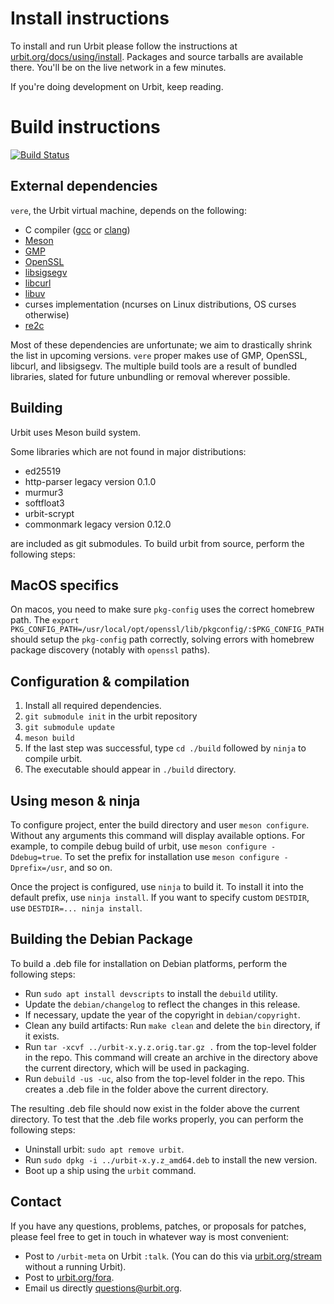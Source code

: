 # Install instructions

To install and run Urbit please follow the instructions at
[urbit.org/docs/using/install](http://urbit.org/docs/using/install).  Packages
and source tarballs are available there. You'll be on the live network in a few
minutes.

If you're doing development on Urbit, keep reading.

# Build instructions

[![Build Status](https://travis-ci.org/urbit/urbit.svg?branch=maint-0.4)](https://travis-ci.org/urbit/urbit)

## External dependencies

`vere`, the Urbit virtual machine, depends on the following:

- C compiler ([gcc](https://gcc.gnu.org) or [clang](http://clang.llvm.org))
- [Meson](http://mesonbuild.com/)
- [GMP](https://gmplib.org)
- [OpenSSL](https://www.openssl.org)
- [libsigsegv](https://www.gnu.org/software/libsigsegv/)
- [libcurl](https://curl.haxx.se/libcurl/)
- [libuv](http://libuv.org)
- curses implementation (ncurses on Linux distributions, OS curses otherwise)
- [re2c](http://re2c.org)

Most of these dependencies are unfortunate; we aim to drastically shrink the
list in upcoming versions. `vere` proper makes use of GMP, OpenSSL, libcurl, and
libsigsegv. The multiple build tools are a result of bundled libraries, slated
for future unbundling or removal wherever possible.

## Building

Urbit uses Meson build system.

Some libraries which are not found in major distributions:
- ed25519
- http-parser legacy version 0.1.0
- murmur3
- softfloat3
- urbit-scrypt
- commonmark legacy version 0.12.0

are included as git submodules. To build urbit from source, perform the following steps:

## MacOS specifics
On macos, you need to make sure `pkg-config` uses the correct homebrew path.
 The `export PKG_CONFIG_PATH=/usr/local/opt/openssl/lib/pkgconfig/:$PKG_CONFIG_PATH`
 should setup the `pkg-config` path correctly, solving errors with homebrew package discovery (notably with `openssl` paths).

## Configuration & compilation

1. Install all required dependencies.
2. `git submodule init` in the urbit repository
3. `git submodule update`
4. `meson build`
5. If the last step was successful, type `cd ./build` followed by `ninja`
   to compile urbit.
6. The executable should appear in `./build` directory.

## Using meson & ninja

To configure project, enter the build directory and user
`meson configure`. Without any arguments this command will display available
options. For example, to compile debug build of urbit, use
`meson configure -Ddebug=true`.
To set the prefix for installation use
`meson configure -Dprefix=/usr`, and so on.

Once the project is configured, use `ninja` to build it.
To install it into the default prefix, use `ninja install`.
If you want to specify custom `DESTDIR`, use `DESTDIR=... ninja install`.

## Building the Debian Package

To build a .deb file for installation on Debian platforms, perform the
following steps:
+ Run `sudo apt install devscripts` to install the `debuild` utility.
+ Update the `debian/changelog` to reflect the changes in this release.
+ If necessary, update the year of the copyright in `debian/copyright`.
+ Clean any build artifacts: Run `make clean` and delete the `bin` directory,
if it exists.
+ Run `tar -xcvf ../urbit-x.y.z.orig.tar.gz .` from the top-level folder in
the repo.  This command will create an archive in the directory above the
current directory, which will be used in packaging.
+ Run `debuild -us -uc`, also from the top-level folder in the repo. This
creates a .deb file in the folder above the current directory.

The resulting .deb file should now exist in the folder above the current
directory. To test that the .deb file works properly, you can perform the
following steps:
+ Uninstall urbit: `sudo apt remove urbit`.
+ Run `sudo dpkg -i ../urbit-x.y.z_amd64.deb` to install the new version.
+ Boot up a ship using the `urbit` command.

## Contact

If you have any questions, problems, patches, or proposals for patches, please
feel free to get in touch in whatever way is most convenient:

- Post to `/urbit-meta` on Urbit `:talk`.  (You can do this via
[urbit.org/stream](https://urbit.org/stream) without a running Urbit).
- Post to [urbit.org/fora](https://urbit.org/fora/).
- Email us directly [questions@urbit.org](mailto:questions@urbit.org).  
